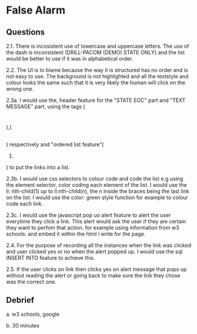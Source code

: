 # False Alarm

## Questions

2.1. There is incosistent use of lowercase and uppercase letters.
     The use of the dash is inconsistent (DRILL-PACOM (DEMO) STATE ONLY) and the list would be better to use if it was in alphabetical order.

2.2. The UI is to blame because the way it is structured has no order and is not easy to use. The background is not highlighted and all the textstyle and colour looks the same such that it is very likely
     the human will click on the wrong one.

2.3a. I would use the, header feature for the "STATE EOC" part and "TEXT MESSAGE" part, using the tags (<h1></h1>),(<h2></h2>) respectively
      and "ordered list feature"(<ol><li></li></ol>) to put the links into a list.

2.3b. I would use css selectors to colour code and code the list e.g using the element selector, color coding each element of the list.
      I would use the li: nth-child(1) up to li:nth-child(n), the n inside the braces being the last link on the list. I would use the color: green style function for example to colour code each link.

2.3c. I would use the javascript pop uo alert feature to alert the user everytime they click a link. This alert would ask the user if they are certain they want to perfom that action.
      for example using information from w3 schools:
      <script>
        function when_link_is_clicked() {
        alert("You are about to send an alarm! Are you sure you would like to perform this action?");
         }
     </script> and embed it within the html i write for the page.


2.4. For the purpose of recording all the instances when the link was clicked and user clicked yes or no when the alert popped up.
     I would use the sql INSERT INTO feature to achieve this.

2.5. If the user clicks on link then clicks yes on alert message that pops up without reading the alert or going back to make sure the link they chose was the correct one.

## Debrief

a. w3 schools, google

b. 30 minutes
